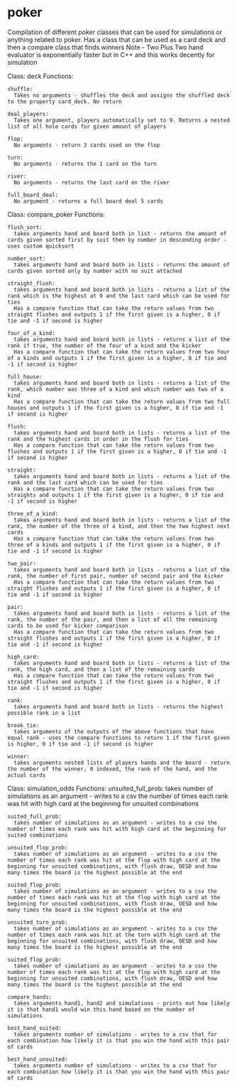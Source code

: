 # poker
Compilation of different poker classes that can be used for simulations or anything related to poker.
Has a class that can be used as a card deck and then a compare class that finds winners
Note - Two Plus Two hand evaluator is exponentially faster but in C++ and this works decently for simulation

Class: deck
  Functions:
  
    shuffle: 
      Takes no arguments - shuffles the deck and assigns the shuffled deck to the property card_deck. No return
      
    deal_players: 
      Takes one argument, players automatically set to 9. Returns a nested list of all hole cards for given amount of players
      
    flop:
      No arguments - return 3 cards used on the flop
      
    turn:
      No arguments - returns the 1 card on the turn
      
    river:
      No arguments - returns the last card on the river
      
    full_board_deal:
      No argument - returns a full board deal 5 cards
      
      
      
Class: compare_poker
  Functions:
  
    flush_sort:
      takes arguments hand and board both in list - returns the amount of cards given sorted first by suit then by number in descending order - uses custom quicksort
    
    number_sort:
      takes arguments hand and board both in lists - returns the amount of cards given sorted only by number with no suit attached
    
    straight_flush:
      takes arguments hand and board both in lists - returns a list of the rank which is the highest at 9 and the last card which can be used for ties
      Has a compare function that can take the return values from two straight flushes and outputs 1 if the first given is a higher, 0 if tie and -1 if second is higher
    
    four_of_a_kind:
      takes arguments hand and board both in lists - returns a list of the rank if true, the number of the four of a kind and the kicker
      Has a compare function that can take the return values from two four of a kinds and outputs 1 if the first given is a higher, 0 if tie and -1 if second is higher
    
    full_house:
      takes arguments hand and board both in lists - returns a list of the rank, which number was three of a kind and which number was two of a kind
      Has a compare function that can take the return values from two full houses and outputs 1 if the first given is a higher, 0 if tie and -1 if second is higher
    
    flush:
      takes arguments hand and board both in lists - returns a list of the rank and the highest cards in order in the flush for ties
      Has a compare function that can take the return values from two flushes and outputs 1 if the first given is a higher, 0 if tie and -1 if second is higher
    
    straight:
      takes arguments hand and board both in lists - returns a list of the rank and the last card which can be used for ties
      Has a compare function that can take the return values from two straights and outputs 1 if the first given is a higher, 0 if tie and -1 if second is higher
    
    three_of_a_kind:
      takes arguments hand and board both in lists - returns a list of the rank, the number of the three of a kind, and then the two highest next cards
      Has a compare function that can take the return values from two three of a kinds and outputs 1 if the first given is a higher, 0 if tie and -1 if second is higher
    
    two_pair:
      takes arguments hand and board both in lists - returns a list of the rank, the number of first pair, number of second pair and the kicker
      Has a compare function that can take the return values from two straight flushes and outputs 1 if the first given is a higher, 0 if tie and -1 if second is higher
    
    pair:
      takes arguments hand and board both in lists - returns a list of the rank, the number of the pair, and then a list of all the remaining cards to be used for kicker comparison
      Has a compare function that can take the return values from two straight flushes and outputs 1 if the first given is a higher, 0 if tie and -1 if second is higher
    
    high_card:
      takes arguments hand and board both in lists - returns a list of the rank, the high card, and then a list of the remaining cards
      Has a compare function that can take the return values from two straight flushes and outputs 1 if the first given is a higher, 0 if tie and -1 if second is higher
    
    rank:
      takes arguments hand and board both in lists - returns the highest possible rank in a list
    
    break_tie:
      takes arguments of the outputs of the above functions that have equal rank - uses the compare functions to return 1 if the first given is higher, 0 if tie and -1 if second is higher
    
    winner:
      takes arguments nested lists of players hands and the board - return the number of the winner, 0 indexed, the rank of the hand, and the actual cards


Class: simulation_odds
  Functions:
    unsuited_full_prob:
      takes number of simulations as an argument - writes to a csv the number of times each rank was hit with high card at the beginning for unsuited combinations
    
    suited_full_prob:
      takes number of simulations as an argument - writes to a csv the number of times each rank was hit with high card at the beginning for suited combinations
    
    unsuited_flop_prob:
      takes number of simulations as an argument - writes to a csv the number of times each rank was hit at the flop with high card at the beginning for unsuited combinations, with flush draw, OESD and how many times the board is the highest possible at the end
    
    suited_flop_prob:
      takes number of simulations as an argument - writes to a csv the number of times each rank was hit at the flop with high card at the beginning for unsuited combinations, with flush draw, OESD and how many times the board is the highest possible at the end
    
    unsuited_turn_prob:
      takes number of simulations as an argument - writes to a csv the number of times each rank was hit at the turn with high card at the beginning for unsuited combinations, with flush draw, OESD and how many times the board is the highest possible at the end
    
    suited_flop_prob:
      takes number of simulations as an argument - writes to a csv the number of times each rank was hit at the flop with high card at the beginning for unsuited combinations, with flush draw, OESD and how many times the board is the highest possible at the end
    
    compare_hands:
      takes arguments hand1, hand2 and simulations - prints out how likely it is that hand1 would win this hand based on the number of simulations
    
    best_hand_suited:
      takes arguments number of simulations - writes to a csv that for each combination how likely it is that you win the hand with this pair of cards
    
    best_hand_unsuited:
      takes arguments number of simulations - writes to a csv that for each combination how likely it is that you win the hand with this pair of cards






    
    
    
    

